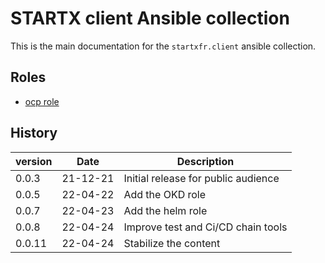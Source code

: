 # STARTX client Ansible collection

This is the main documentation for the `startxfr.client` ansible collection.

## Roles

- [ocp role](roles/ocp.md)

## History

| version | Date     | Description                         |
| ------- | -------- | ----------------------------------- |
| 0.0.3   | 21-12-21 | Initial release for public audience |
| 0.0.5   | 22-04-22 | Add the OKD role                    |
| 0.0.7   | 22-04-23 | Add the helm role                   |
| 0.0.8   | 22-04-24 | Improve test and Ci/CD chain tools  |
| 0.0.11  | 22-04-24 | Stabilize the content               |
